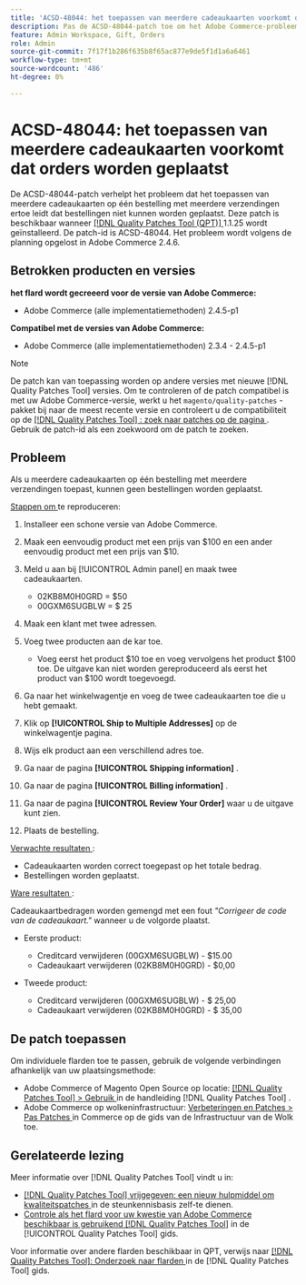 ```yaml
---
title: 'ACSD-48044: het toepassen van meerdere cadeaukaarten voorkomt dat orders worden geplaatst'
description: Pas de ACSD-48044-patch toe om het Adobe Commerce-probleem op te lossen, waarbij het toepassen van meerdere cadeaukaarten op één bestelling met meerdere verzendingen ertoe leidt dat bestellingen niet kunnen worden geplaatst.
feature: Admin Workspace, Gift, Orders
role: Admin
source-git-commit: 7f17f1b286f635b8f65ac877e9de5f1d1a6a6461
workflow-type: tm+mt
source-wordcount: '486'
ht-degree: 0%

---
```


# ACSD-48044: het toepassen van meerdere cadeaukaarten voorkomt dat orders worden geplaatst

De ACSD-48044-patch verhelpt het probleem dat het toepassen van meerdere cadeaukaarten op één bestelling met meerdere verzendingen ertoe leidt dat bestellingen niet kunnen worden geplaatst. Deze patch is beschikbaar wanneer [[!DNL Quality Patches Tool (QPT)] ](https://experienceleague.adobe.com/en/docs/commerce-knowledge-base/kb/announcements/commerce-announcements/magento-quality-patches-released-new-tool-to-self-serve-quality-patches) 1.1.25 wordt geïnstalleerd. De patch-id is ACSD-48044. Het probleem wordt volgens de planning opgelost in Adobe Commerce 2.4.6.

## Betrokken producten en versies

**het flard wordt gecreeerd voor de versie van Adobe Commerce:**

* Adobe Commerce (alle implementatiemethoden) 2.4.5-p1

**Compatibel met de versies van Adobe Commerce:**

* Adobe Commerce (alle implementatiemethoden) 2.3.4 - 2.4.5-p1

>[!NOTE]
>
>De patch kan van toepassing worden op andere versies met nieuwe [!DNL Quality Patches Tool] versies. Om te controleren of de patch compatibel is met uw Adobe Commerce-versie, werkt u het `magento/quality-patches` -pakket bij naar de meest recente versie en controleert u de compatibiliteit op de [[!DNL Quality Patches Tool] : zoek naar patches op de pagina ](https://experienceleague.adobe.com/tools/commerce-quality-patches/index.html) . Gebruik de patch-id als een zoekwoord om de patch te zoeken.

## Probleem

Als u meerdere cadeaukaarten op één bestelling met meerdere verzendingen toepast, kunnen geen bestellingen worden geplaatst.

<u> Stappen om </u> te reproduceren:

1. Installeer een schone versie van Adobe Commerce.
1. Maak een eenvoudig product met een prijs van $100 en een ander eenvoudig product met een prijs van $10.
1. Meld u aan bij [!UICONTROL Admin panel] en maak twee cadeaukaarten.

   * 02KB8M0H0GRD = $50
   * 00GXM6SUGBLW = $ 25

1. Maak een klant met twee adressen.
1. Voeg twee producten aan de kar toe.

   * Voeg eerst het product $10 toe en voeg vervolgens het product $100 toe. De uitgave kan niet worden gereproduceerd als eerst het product van $100 wordt toegevoegd.

1. Ga naar het winkelwagentje en voeg de twee cadeaukaarten toe die u hebt gemaakt.
1. Klik op **[!UICONTROL Ship to Multiple Addresses]** op de winkelwagentje pagina.
1. Wijs elk product aan een verschillend adres toe.
1. Ga naar de pagina **[!UICONTROL Shipping information]** .
1. Ga naar de pagina **[!UICONTROL Billing information]** .
1. Ga naar de pagina **[!UICONTROL Review Your Order]** waar u de uitgave kunt zien.
1. Plaats de bestelling.

<u> Verwachte resultaten </u>:

* Cadeaukaarten worden correct toegepast op het totale bedrag.
* Bestellingen worden geplaatst.

<u> Ware resultaten </u>:

Cadeaukaartbedragen worden gemengd met een fout *&quot;Corrigeer de code van de cadeaukaart.&quot;* wanneer u de volgorde plaatst.

* Eerste product:

   * Creditcard verwijderen (00GXM6SUGBLW) - $15.00
   * Cadeaukaart verwijderen (02KB8M0H0GRD) - $0,00

* Tweede product:

   * Creditcard verwijderen (00GXM6SUGBLW) - $ 25,00
   * Cadeaukaart verwijderen (02KB8M0H0GRD) - $ 35,00

## De patch toepassen

Om individuele flarden toe te passen, gebruik de volgende verbindingen afhankelijk van uw plaatsingsmethode:

* Adobe Commerce of Magento Open Source op locatie: [[!DNL Quality Patches Tool]  > Gebruik ](https://experienceleague.adobe.com/docs/commerce-operations/tools/quality-patches-tool/usage.html) in de handleiding [!DNL Quality Patches Tool] .
* Adobe Commerce op wolkeninfrastructuur: [ Verbeteringen en Patches > Pas Patches ](https://experienceleague.adobe.com/docs/commerce-cloud-service/user-guide/develop/upgrade/apply-patches.html) in Commerce op de gids van de Infrastructuur van de Wolk toe.

## Gerelateerde lezing

Meer informatie over [!DNL Quality Patches Tool] vindt u in:

* [[!DNL Quality Patches Tool]  vrijgegeven: een nieuw hulpmiddel om kwaliteitspatches ](https://experienceleague.adobe.com/en/docs/commerce-knowledge-base/kb/announcements/commerce-announcements/magento-quality-patches-released-new-tool-to-self-serve-quality-patches) in de steunkennisbasis zelf-te dienen.
* [ Controle als het flard voor uw kwestie van Adobe Commerce beschikbaar is gebruikend  [!DNL Quality Patches Tool]](/help/tools/quality-patches-tool/patches-available-in-qpt/check-patch-for-magento-issue-with-magento-quality-patches.md) in de [!UICONTROL Quality Patches Tool] gids.


Voor informatie over andere flarden beschikbaar in QPT, verwijs naar [[!DNL Quality Patches Tool]: Onderzoek naar flarden ](https://experienceleague.adobe.com/tools/commerce-quality-patches/index.html) in de [!DNL Quality Patches Tool] gids.
